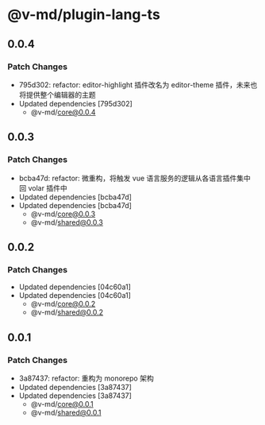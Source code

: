 # @v-md/plugin-lang-ts

## 0.0.4

### Patch Changes

- 795d302: refactor: editor-highlight 插件改名为 editor-theme 插件，未来也将提供整个编辑器的主题
- Updated dependencies [795d302]
  - @v-md/core@0.0.4

## 0.0.3

### Patch Changes

- bcba47d: refactor: 微重构，将触发 vue 语言服务的逻辑从各语言插件集中回 volar 插件中
- Updated dependencies [bcba47d]
- Updated dependencies [bcba47d]
  - @v-md/core@0.0.3
  - @v-md/shared@0.0.3

## 0.0.2

### Patch Changes

- Updated dependencies [04c60a1]
- Updated dependencies [04c60a1]
  - @v-md/core@0.0.2
  - @v-md/shared@0.0.2

## 0.0.1

### Patch Changes

- 3a87437: refactor: 重构为 monorepo 架构
- Updated dependencies [3a87437]
- Updated dependencies [3a87437]
  - @v-md/core@0.0.1
  - @v-md/shared@0.0.1
